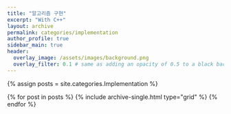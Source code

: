 ```yaml
---
title: "알고리즘 구현"
excerpt: "With C++"
layout: archive
permalink: categories/implementation
author_profile: true
sidebar_main: true
header:
  overlay_image: /assets/images/background.png
  overlay_filter: 0.1 # same as adding an opacity of 0.5 to a black background
---
```


{% assign posts = site.categories.Implementation %}

<div class="grid__wrapper">
{% for post in posts %} {% include archive-single.html type="grid"
  %} {% endfor %}
</div>
